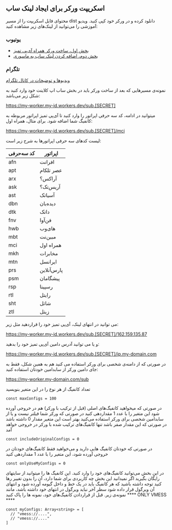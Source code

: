 ## اسکریپت ورکر برای ایجاد لینک ساب

محتوای فایل اسکریپت را از مسیر dist دانلود کرده و در ورکر خود کپی کنید.
ویدیو آموزشی را می‌توانید از لینک‌های زیر مشاهده کنید:

### یوتیوب

- [بخش اول، ساخت ورکر همراه آی‌پی تمیز](https://youtu.be/oxYoILJ9Hgk)
- [بخش دوم، اضافه کردن لینک ساب به ماسوری](https://youtu.be/Pq5FWdG31Yc)

### تلگرام

[ویدیوها و توضیحات در کانال تلگرام](https://t.me/vahidgeek/72)


نمونه‌ی مسیرهایی که بعد از ساخت ورکر باید در بخش ساب اپ کلاینت خود وارد کنید به شکل زیر می‌باشد:

https://my-worker.my-id.workers.dev/sub.[SECRET]


میتوانید در ادامه، کد سه حرفی اپراتور را وارد کنید تا آی‌پی تمیز اپراتور مربوطه به کانفیگ شما اضافه شود. برای مثال، همراه اول:

https://my-worker.my-id.workers.dev/sub.[SECRET]/mci


لیست کدهای سه حرفی اپراتورها به شرح زیر است:

کد سه‌حرفی  | اپراتور      
---         | --- 
afn         | افرانت       
apt         | عصر تلکام    
arx         | آراکس؟       
ask         | آریس‌تک؟      
ast         | آسیاتک       
dbn         | دیده‌بان     
dtk         | داتک    
fnv         | فن‌آوا        
hwb         | های‌وب        
mbt         | مبین‌نت       
mci         | همراه اول    
mkh         | مخابرات      
mtn         | ایرانسل      
prs         | پارس‌آنلاین    
psm         | پیشگامان    
rsp         | رسپینا       
rtl         | رایتل        
sht         | شاتل         
ztl         | زیتل

می توانید در انتهای لینک، آی‌پی تمیز خود را قراردهید مثل زیر:

https://my-worker.my-id.workers.dev/sub.[SECRET]/162.159.135.87

و یا می توانید آدرس دامین آی‌پی تمیز خود را بدهید:

https://my-worker.my-id.workers.dev/sub.[SECRET]/ip.my-domain.com

در صورتی که از دامنه‌ی شخصی برای ورکر استفاده می کنید هم به همین شکل، فقط به جای دامین ورکر از سابدامین خودتان استفاده کنید:

https://my-worker.my-domain.com/sub


تعداد کانفیگ از هر نوع را در این متغیر بنویسید
```
const maxConfigs = 100
```

در صورتی که میخواهید کانفیگ‌های اصلی (قبل از ترکیب با ورکر) هم در خروجی آورده شود این متغیر را با عدد 1 مقداردهی کنید
در صورتی که ورکر شما فیلتر نیست و یا از سابدامین شخصی برای ورکر استفاده می‌کنید بهتر است این متغیر مقدار 0 داشته باشد
در صورتی که این مقدار صفر باشد تنها کانفیگ‌های ترکیب شده با ورکر در خروجی خواهد آمد
```
const includeOriginalConfigs = 0
```

در صورتی که خودتان کانفیگ هایی دارید و می‌خواهید فقط کانفیگ‌های خودتان در خروجی آورده شود، این متغیر را با عدد 1 مقداردهی کنید
```
const onlyUseMyConfigs = 0
```

در این بخش می‌توانید کانفیگ‌های خود را وارد کنید. این کانفیگ ها را میتوانید از سایتهای رایگان بگیرید
اگر نمیدانید این بخش چه کاربردی برای شما دارد، آن را بدون تغییر رها کنید
توجه داشته باشید که هر کانفیگ باید در یک خط و داخل گیومه آورده شود و انتهای آن ویرگول قرار داده شود
سطر آخر نباید ویرگول در انتهای خود داشته باشد، مانند نمونه‌ی زیر. قبل از قراردادن کانفیگ‌های خود، نمونه ها را پاک کنید
**** ONLY VMESS ****
```
const myConfigs: Array<string> = [
  // "vmess://....",
  // "vmess://...."
]
```
